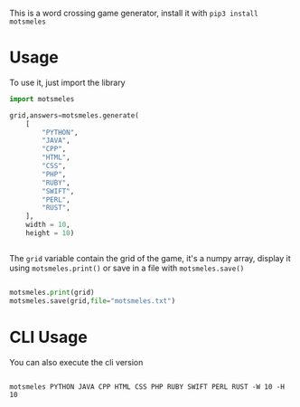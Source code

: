  This is a word crossing game generator, install it with `pip3 install motsmeles`

# Usage

To use it, just import the library

```python
import motsmeles

grid,answers=motsmeles.generate(
    [
        "PYTHON",
        "JAVA",
        "CPP",
        "HTML",
        "CSS",
        "PHP",
        "RUBY",
        "SWIFT",
        "PERL",
        "RUST",
    ],
    width = 10, 
    height = 10)



```

The `grid` variable contain the grid of the game, it's a numpy array, display it using `motsmeles.print()` or save in a file with `motsmeles.save()`

```python

motsmeles.print(grid)
motsmeles.save(grid,file="motsmeles.txt")
```

# CLI Usage

You can also execute the cli version

```

motsmeles PYTHON JAVA CPP HTML CSS PHP RUBY SWIFT PERL RUST -W 10 -H 10
```
